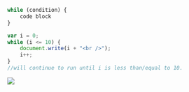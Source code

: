 ```jsx
while (condition) {
	code block
}
```

```jsx
var i = 0;
while (i <= 10) {
	document.write(i + "<br />");
	i++;
}
//will continue to run until i is less than/equal to 10.
```

![](https://s3.us-west-2.amazonaws.com/secure.notion-static.com/7d5e0b2e-a228-49f7-8d52-e070f2860b7b/Untitled.png?X-Amz-Algorithm=AWS4-HMAC-SHA256&X-Amz-Credential=AKIAT73L2G45O3KS52Y5%2F20210308%2Fus-west-2%2Fs3%2Faws4_request&X-Amz-Date=20210308T134126Z&X-Amz-Expires=86400&X-Amz-Signature=8d7db7a5c4ddd3b5af6e713edb8a441f1a5a7f5eee5ef96f821958ddabb44192&X-Amz-SignedHeaders=host&response-content-disposition=filename%20%3D%22Untitled.png%22)
